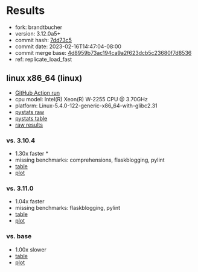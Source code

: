 # Results

- fork: brandtbucher
- version: 3.12.0a5+
- commit hash: [7dd73c5](https://github.com/brandtbucher/cpython/commit/7dd73c5)
- commit date: 2023-02-16T14:47:04-08:00
- commit merge base: [4d8959b73ac194ca9a2f623dcb5c23680f7d8536](https://github.com/brandtbucher/cpython/commit/4d8959b73ac194ca9a2f623dcb5c23680f7d8536)
- ref: replicate_load_fast

## linux x86_64 (linux)

- [GitHub Action run](https://github.com/faster-cpython/benchmarking/actions/runs/4198868914)
- cpu model: Intel(R) Xeon(R) W-2255 CPU @ 3.70GHz
- platform: Linux-5.4.0-122-generic-x86_64-with-glibc2.31
- [pystats raw](bm-20230216-linux-x86_64-brandtbucher-replicate_load_fast-3.12.0a5%2B-7dd73c5-pystats.json)
- [pystats table](bm-20230216-linux-x86_64-brandtbucher-replicate_load_fast-3.12.0a5%2B-7dd73c5-pystats.md)
- [raw results](bm-20230216-linux-x86_64-brandtbucher-replicate_load_fast-3.12.0a5%2B-7dd73c5.json)

### vs. 3.10.4

- 1.30x faster \*
- missing benchmarks: comprehensions, flaskblogging, pylint
- [table](bm-20230216-linux-x86_64-brandtbucher-replicate_load_fast-3.12.0a5%2B-7dd73c5-vs-3.10.4.md)
- [plot](bm-20230216-linux-x86_64-brandtbucher-replicate_load_fast-3.12.0a5%2B-7dd73c5-vs-3.10.4.png)

### vs. 3.11.0

- 1.04x faster
- missing benchmarks: flaskblogging, pylint
- [table](bm-20230216-linux-x86_64-brandtbucher-replicate_load_fast-3.12.0a5%2B-7dd73c5-vs-3.11.0.md)
- [plot](bm-20230216-linux-x86_64-brandtbucher-replicate_load_fast-3.12.0a5%2B-7dd73c5-vs-3.11.0.png)

### vs. base

- 1.00x slower
- [table](bm-20230216-linux-x86_64-brandtbucher-replicate_load_fast-3.12.0a5%2B-7dd73c5-vs-base.md)
- [plot](bm-20230216-linux-x86_64-brandtbucher-replicate_load_fast-3.12.0a5%2B-7dd73c5-vs-base.png)

